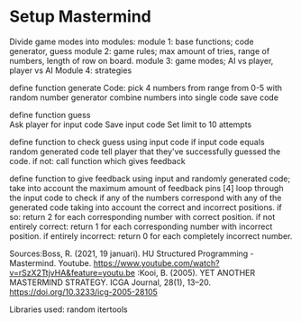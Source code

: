 # Setup Mastermind
Divide game modes into modules:
module 1: base functions; code generator, guess
module 2: game rules; max amount of tries, range of numbers, length of row on board. 
module 3: game modes; AI vs player, player vs AI
Module 4: strategies

define function generate Code:
  pick 4 numbers from range from 0-5 with random number generator
  combine numbers into single code
  save code
  
define function guess   
  Ask player for input code
  Save input code
  Set limit to 10 attempts
  
define function to check guess using input code
  if input code equals random generated code
    tell player that they've successfully guessed the code.
  if not: call function which gives feedback

define function to give feedback using input and randomly generated code; take into account the maximum amount of feedback pins [4]
  loop through the input code to check if any of the numbers correspond with any of the generated code taking into account the correct and incorrect positions.
  if so: return 2 for each corresponding number with correct position.
  if not entirely correct: return 1 for each corresponding number with incorrect position.
  if entirely incorrect: return 0 for each completely incorrect number.

Sources:Boss, R. (2021, 19 januari). HU Structured Programming - Mastermind. Youtube. https://www.youtube.com/watch?v=rSzX2TtjvHA&feature=youtu.be
       :Kooi, B. (2005). YET ANOTHER MASTERMIND STRATEGY. ICGA Journal, 28(1), 13–20. https://doi.org/10.3233/icg-2005-28105

Libraries used: 
random
itertools

